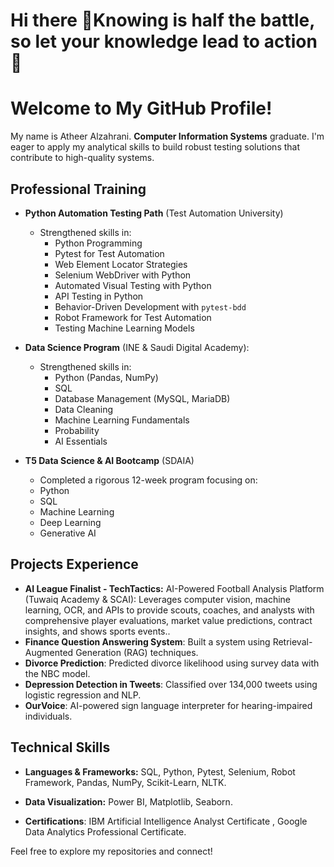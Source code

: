 # Hi there 👋Knowing is half the battle, so let your knowledge lead to action 🚀
# Welcome to My GitHub Profile!
My name is Atheer Alzahrani. **Computer Information Systems** graduate.  I'm eager to apply my analytical skills to build robust testing solutions that contribute to high-quality systems.

## Professional Training

- **Python Automation Testing Path** (Test Automation University)
  - Strengthened skills in:
    - Python Programming
    - Pytest for Test Automation
    - Web Element Locator Strategies
    - Selenium WebDriver with Python
    - Automated Visual Testing with Python
    - API Testing in Python
    - Behavior-Driven Development with `pytest-bdd`
    - Robot Framework for Test Automation
    - Testing Machine Learning Models

   
- **Data Science Program** (INE & Saudi Digital Academy):
  - Strengthened skills in:
    -  Python (Pandas, NumPy)
    -  SQL
    -  Database Management (MySQL, MariaDB)
    - Data Cleaning
    - Machine Learning Fundamentals
    - Probability
    - AI Essentials
   
 - **T5 Data Science & AI Bootcamp** (SDAIA)
   - Completed a rigorous 12-week program focusing on:
    - Python
    - SQL
    - Machine Learning
    - Deep Learning
    - Generative AI
      
   
      
## Projects Experience

- **AI League Finalist - TechTactics:** AI-Powered Football Analysis Platform (Tuwaiq Academy & SCAI): Leverages computer vision, machine learning, OCR, and APIs to provide scouts, coaches, and analysts with 
comprehensive player evaluations, market value predictions, contract insights, and shows sports events..
- **Finance Question Answering System**: Built a system using Retrieval-Augmented Generation (RAG) techniques.
- **Divorce Prediction**: Predicted divorce likelihood using survey data with the NBC model.
- **Depression Detection in Tweets**: Classified over 134,000 tweets using logistic regression and NLP.
- **OurVoice**: AI-powered sign language interpreter for hearing-impaired individuals.
  

## Technical Skills
     
- **Languages & Frameworks:** SQL, Python, Pytest, Selenium, Robot Framework, Pandas, NumPy, Scikit-Learn, NLTK.
- **Data Visualization:** Power BI, Matplotlib, Seaborn.


- **Certifications**: IBM Artificial Intelligence Analyst Certificate , Google Data Analytics
Professional Certificate.



Feel free to explore my repositories and connect!



